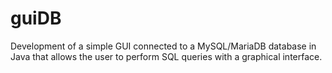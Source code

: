 # guiDB
Development of a simple GUI connected to a MySQL/MariaDB database in Java that allows the user to perform SQL queries with a graphical interface.
